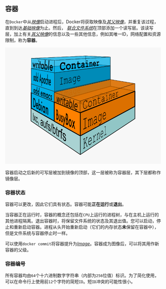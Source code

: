 ## 容器

在`Docker`中从[*映像*](https://docker-doc.readthedocs.io/zh_CN/latest/terms/image.html#image-def)启动进程后，Docker将获取映像及[*其父映像*](https://docker-doc.readthedocs.io/zh_CN/latest/terms/image.html#parent-image-def)，并重复该过程，直到到达[*基础映像*](https://docker-doc.readthedocs.io/zh_CN/latest/terms/image.html#base-image-def)为止。然后， [*联合文件系统*](https://docker-doc.readthedocs.io/zh_CN/latest/terms/layer.html#ufs-def)在顶部添加一个读写层。该读写层，加上有关[*其父映像*](https://docker-doc.readthedocs.io/zh_CN/latest/terms/image.html#parent-image-def)的信息以及一些其他信息，例如其唯一ID，网络配置和资源限制，称为**容器**。

![../_images/docker-filesystems-busyboxrw.png](assets/docker-filesystems-busyboxrw.png)

容器启动之后新的可写层被加到镜像的顶部，这一层被称为容器层，其下层都称作镜像层。

### 容器状态

容器可以更改，因此它们具有状态。容器可能**正在运行**或**退出**。

当容器正在运行时，容器的概念还包括在`CPU`上运行的进程树，与在主机上运行的其他进程隔离。退出容器时，将保留文件系统的状态及其退出值。您可以启动，停止和重新启动容器。进程从头开始重新启动（它们的内存状态**未**保留在容器中），但是文件系统与容器停止时一样。

可以使用`docker commit`将容器提升为[*Image*](https://docker-doc.readthedocs.io/zh_CN/latest/terms/image.html#image-def)。容器成为图像后，可以将其用作新容器的父级。

### 容器编号

所有容器均由`64`个十六进制数字字符串（内部为`256`位值）标识。为了简化使用，可以在命令行上使用前`12`个字符的简短`ID`。短`ID`冲突的可能性很小。

